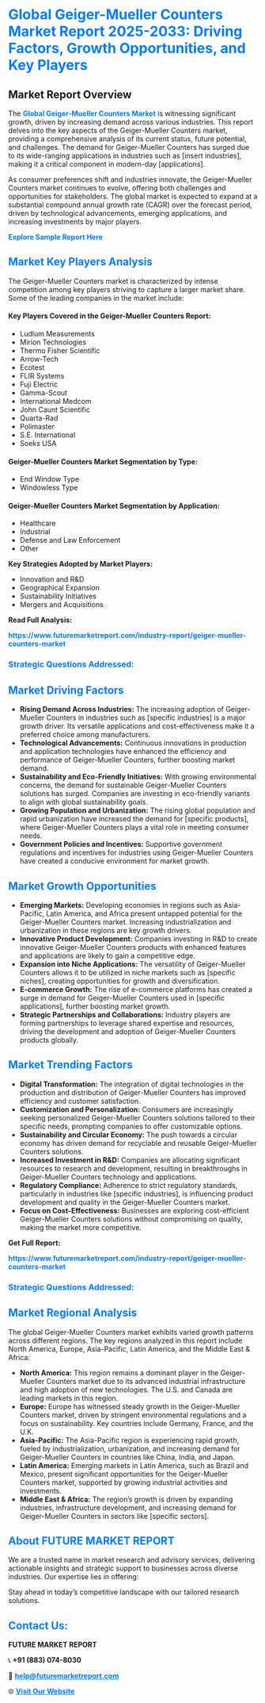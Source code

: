 <h1 style="color: #007BFF;">Global Geiger-Mueller Counters Market Report 2025-2033: Driving Factors, Growth Opportunities, and Key Players</h1>

<section id="overview">
<h2>Market Report Overview</h2>
<p>The <a href="https://www.futuremarketreport.com/industry-report/geiger-mueller-counters-market" style="color: #007BFF; text-decoration: none;"><strong>Global Geiger-Mueller Counters Market</strong></a> is witnessing significant growth, driven by increasing demand across various industries. This report delves into the key aspects of the Geiger-Mueller Counters market, providing a comprehensive analysis of its current status, future potential, and challenges. The demand for Geiger-Mueller Counters has surged due to its wide-ranging applications in industries such as [insert industries], making it a critical component in modern-day [applications].</p>
<p>As consumer preferences shift and industries innovate, the Geiger-Mueller Counters market continues to evolve, offering both challenges and opportunities for stakeholders. The global market is expected to expand at a substantial compound annual growth rate (CAGR) over the forecast period, driven by technological advancements, emerging applications, and increasing investments by major players.</p>
</section>

<section id="overview">
<p><a href="https://www.futuremarketreport.com/request-sample/reportId=51691" style="color: #007BFF; text-decoration: none;"><strong>Explore Sample Report Here</strong></a></p>
</section>

<section id="key-players">
<h2 style="color: #007BFF;">Market Key Players Analysis</h2>
<p>The Geiger-Mueller Counters market is characterized by intense competition among key players striving to capture a larger market share. Some of the leading companies in the market include:</p>
<h4>Key Players Covered in the Geiger-Mueller Counters Report:</h4>
<ul><li>Ludlum Measurements</li><li>Mirion Technologies</li><li>Thermo Fisher Scientific</li><li>Arrow-Tech</li><li>Ecotest</li><li>FLIR Systems</li><li>Fuji Electric</li><li>Gamma-Scout</li><li>International Medcom</li><li>John Caunt Scientific</li><li>Quarta-Rad</li><li>Polimaster</li><li>S.E. International</li><li>Soeks USA</li></ul>
<h4>Geiger-Mueller Counters Market Segmentation by Type:</h4>
<ul><li>End Window Type</li><li>Windowless Type</li></ul>

<h4>Geiger-Mueller Counters Market Segmentation by Application:</h4>
<ul><li>Healthcare</li><li>Industrial</li><li>Defense and Law Enforcement</li><li>Other</li></ul>
<p><strong>Key Strategies Adopted by Market Players:</strong></p>
<ul>
<li>Innovation and R&D</li>
<li>Geographical Expansion</li>
<li>Sustainability Initiatives</li>
<li>Mergers and Acquisitions</li>
</ul>
</section>

<section>
<p><strong>Read Full Analysis: </strong></p><a href="https://www.futuremarketreport.com/industry-report/geiger-mueller-counters-market" style="color: #007BFF; text-decoration: none;"><strong>https://www.futuremarketreport.com/industry-report/geiger-mueller-counters-market</strong></a>
<h3 style="color: #007BFF;">Strategic Questions Addressed:</h3>
</section>

<section id="driving-factors">
<h2 style="color: #007BFF;">Market Driving Factors</h2>
<ul>
<li><strong>Rising Demand Across Industries:</strong> The increasing adoption of Geiger-Mueller Counters in industries such as [specific industries] is a major growth driver. Its versatile applications and cost-effectiveness make it a preferred choice among manufacturers.</li>
<li><strong>Technological Advancements:</strong> Continuous innovations in production and application technologies have enhanced the efficiency and performance of Geiger-Mueller Counters, further boosting market demand.</li>
<li><strong>Sustainability and Eco-Friendly Initiatives:</strong> With growing environmental concerns, the demand for sustainable Geiger-Mueller Counters solutions has surged. Companies are investing in eco-friendly variants to align with global sustainability goals.</li>
<li><strong>Growing Population and Urbanization:</strong> The rising global population and rapid urbanization have increased the demand for [specific products], where Geiger-Mueller Counters plays a vital role in meeting consumer needs.</li>
<li><strong>Government Policies and Incentives:</strong> Supportive government regulations and incentives for industries using Geiger-Mueller Counters have created a conducive environment for market growth.</li>
</ul>
</section>

<section id="growth-opportunities">
<h2 style="color: #007BFF;">Market Growth Opportunities</h2>
<ul>
<li><strong>Emerging Markets:</strong> Developing economies in regions such as Asia-Pacific, Latin America, and Africa present untapped potential for the Geiger-Mueller Counters market. Increasing industrialization and urbanization in these regions are key growth drivers.</li>
<li><strong>Innovative Product Development:</strong> Companies investing in R&D to create innovative Geiger-Mueller Counters products with enhanced features and applications are likely to gain a competitive edge.</li>
<li><strong>Expansion into Niche Applications:</strong> The versatility of Geiger-Mueller Counters allows it to be utilized in niche markets such as [specific niches], creating opportunities for growth and diversification.</li>
<li><strong>E-commerce Growth:</strong> The rise of e-commerce platforms has created a surge in demand for Geiger-Mueller Counters used in [specific applications], further boosting market growth.</li>
<li><strong>Strategic Partnerships and Collaborations:</strong> Industry players are forming partnerships to leverage shared expertise and resources, driving the development and adoption of Geiger-Mueller Counters products globally.</li>
</ul>
</section>

<section id="trending-factors">
<h2 style="color: #007BFF;">Market Trending Factors</h2>
<ul>
<li><strong>Digital Transformation:</strong> The integration of digital technologies in the production and distribution of Geiger-Mueller Counters has improved efficiency and customer satisfaction.</li>
<li><strong>Customization and Personalization:</strong> Consumers are increasingly seeking personalized Geiger-Mueller Counters solutions tailored to their specific needs, prompting companies to offer customizable options.</li>
<li><strong>Sustainability and Circular Economy:</strong> The push towards a circular economy has driven demand for recyclable and reusable Geiger-Mueller Counters solutions.</li>
<li><strong>Increased Investment in R&D:</strong> Companies are allocating significant resources to research and development, resulting in breakthroughs in Geiger-Mueller Counters technology and applications.</li>
<li><strong>Regulatory Compliance:</strong> Adherence to strict regulatory standards, particularly in industries like [specific industries], is influencing product development and quality in the Geiger-Mueller Counters market.</li>
<li><strong>Focus on Cost-Effectiveness:</strong> Businesses are exploring cost-efficient Geiger-Mueller Counters solutions without compromising on quality, making the market more competitive.</li>
</ul>
</section>

<section>
<p><strong>Get Full Report: </strong></p><a href="https://www.futuremarketreport.com/industry-report/geiger-mueller-counters-market" style="color: #007BFF; text-decoration: none;"><strong>https://www.futuremarketreport.com/industry-report/geiger-mueller-counters-market</strong></a>
<h3 style="color: #007BFF;">Strategic Questions Addressed:</h3>
</section>


<section id="regional-analysis">
<h2 style="color: #007BFF;">Market Regional Analysis</h2>
<p>The global Geiger-Mueller Counters market exhibits varied growth patterns across different regions. The key regions analyzed in this report include North America, Europe, Asia-Pacific, Latin America, and the Middle East & Africa:</p>
<ul>
<li><strong>North America:</strong> This region remains a dominant player in the Geiger-Mueller Counters market due to its advanced industrial infrastructure and high adoption of new technologies. The U.S. and Canada are leading markets in this region.</li>
<li><strong>Europe:</strong> Europe has witnessed steady growth in the Geiger-Mueller Counters market, driven by stringent environmental regulations and a focus on sustainability. Key countries include Germany, France, and the U.K.</li>
<li><strong>Asia-Pacific:</strong> The Asia-Pacific region is experiencing rapid growth, fueled by industrialization, urbanization, and increasing demand for Geiger-Mueller Counters in countries like China, India, and Japan.</li>
<li><strong>Latin America:</strong> Emerging markets in Latin America, such as Brazil and Mexico, present significant opportunities for the Geiger-Mueller Counters market, supported by growing industrial activities and investments.</li>
<li><strong>Middle East & Africa:</strong> The region’s growth is driven by expanding industries, infrastructure development, and increasing demand for Geiger-Mueller Counters in sectors like [specific sectors].</li>
</ul>
</section>

<footer>
<h2 style="color: #007BFF;">About FUTURE MARKET REPORT</h2>
<p>We are a trusted name in market research and advisory services, delivering actionable insights and strategic support to businesses across diverse industries. Our expertise lies in offering:</p>

<p>Stay ahead in today’s competitive landscape with our tailored research solutions.</p>

<h2 style="color: #007BFF;">Contact Us:</h2>
<p><strong>FUTURE MARKET REPORT</strong></p>
<p>📞 <strong>+91 (883) 074-8030</strong></p>
<p>📧 <strong><a href="mailto:help@futuremarketreport.com" style="color: #007BFF;">help@futuremarketreport.com</a></strong></p>
<p>🌐 <strong><a href="https://www.futuremarketreport.com/" style="color: #007BFF;">Visit Our Website</a></strong></p>
</footer>